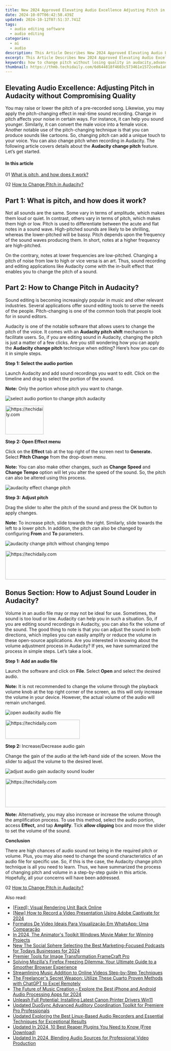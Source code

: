 ```yaml
---
title: New 2024 Approved Elevating Audio Excellence Adjusting Pitch in Audacity without Compromising Quality
date: 2024-10-07T06:42:58.439Z
updated: 2024-10-12T07:51:37.741Z
tags: 
  - audio editing software
  - audio editing
categories: 
  - ai
  - audio
description: This Article Describes New 2024 Approved Elevating Audio Excellence Adjusting Pitch in Audacity without Compromising Quality
excerpt: This Article Describes New 2024 Approved Elevating Audio Excellence Adjusting Pitch in Audacity without Compromising Quality
keywords: how to change pitch without losing quality in audacity,advanced audacity editing adjusting pitch without audio degradation,mastering frequency adjustment in audacity without compromising sound fidelity,elevating audio excellence adjusting pitch in audacity without compromising quality,auditory excellence guide discovering the finest audio editing software with a comprehensive look at benefits challenges,sound engineering excellence a comprehensive approach to dialing down unwanted audio disturbances,the art of frequency shifting without compromising clarity in audacity
thumbnail: https://thmb.techidaily.com/6d644818f4603c573461e1572ce0a1a0270aa91bb3cb0a406132a63c5b84e5a5.jpg
---
```


## Elevating Audio Excellence: Adjusting Pitch in Audacity without Compromising Quality

You may raise or lower the pitch of a pre-recorded song. Likewise, you may apply the pitch-changing effect in real-time sound recording. Change in pitch affects your noise in certain ways. For instance, it can help you sound younger. Similarly, it can convert the male voice into a female voice. Another notable use of the pitch-changing technique is that you can produce sounds like cartoons. So, changing pitch can add a unique touch to your voice. You can also change pitch when recording in Audacity. The following article covers details about the **Audacity change pitch** feature. Let’s get started.

#### In this article

01 [What is pitch, and how does it work?](#part1)

02 [How to Change Pitch in Audacity?](#part2)

## Part 1: What is pitch, and how does it work?

Not all sounds are the same. Some vary in terms of amplitude, which makes them loud or quiet. In contrast, others vary in terms of pitch, which makes them high or low. Pitch is used to differentiate between the acute and flat notes in a sound wave. High-pitched sounds are likely to be shrilling, whereas the lower-pitched will be bassy. Pitch depends upon the frequency of the sound waves producing them. In short, notes at a higher frequency are high-pitched.

On the contrary, notes at lower frequencies are low-pitched. Changing a pitch of noise from low to high or vice versa is an art. Thus, sound recording and editing applications like Audacity come with the in-built effect that enables you to change the pitch of a sound.

## Part 2: How to Change Pitch in Audacity?

Sound editing is becoming increasingly popular in music and other relevant industries. Several applications offer sound editing tools to serve the needs of the people. Pitch-changing is one of the common tools that people look for in sound editors.

Audacity is one of the notable software that allows users to change the pitch of the voice. It comes with an **Audacity pitch shift** mechanism to facilitate users. So, if you are editing sound in Audacity, changing the pitch is just a matter of a few clicks. Are you still wondering how you can apply the **Audacity change pitch** technique when editing? Here’s how you can do it in simple steps.

**Step 1: Select the audio portion**

Launch Audacity and add sound recordings you want to edit. Click on the timeline and drag to select the portion of the sound.

**Note:** Only the portion whose pitch you want to change.

![select audio portion to change pitch audacity](https://images.wondershare.com/filmora/article-images/select-audio-portion-to-change-pitch-audacity.jpg)

<!-- affiliate ads begin -->
<a href="https://aligracehair.sjv.io/c/5597632/2135350/19272" target="_top" id="2135350">
  <img src="//a.impactradius-go.com/display-ad/19272-2135350" border="0" alt="https://techidaily.com" width="120" height="90"/>
</a>
<img height="0" width="0" src="https://aligracehair.sjv.io/i/5597632/2135350/19272" style="position:absolute;visibility:hidden;" border="0" />
<!-- affiliate ads end -->

**Step 2: Open Effect menu**

Click on the **Effect** tab at the top right of the screen next to **Generate.** Select **Pitch Change** from the drop-down menu.

**Note:** You can also make other changes, such as **Change Speed** and **Change Tempo** option will let you alter the speed of the sound. So, the pitch can also be altered using this process.

![audacity effect change pitch](https://images.wondershare.com/filmora/article-images/audacity-effect-change-pitch.jpg)

**Step 3:** **Adjust pitch**

Drag the slider to alter the pitch of the sound and press the OK button to apply changes.

**Note:** To increase pitch, slide towards the right. Similarly, slide towards the left to a lower pitch. In addition, the pitch can also be changed by configuring **From** and **To** parameters.

![audacity change pitch without changing tempo](https://images.wondershare.com/filmora/article-images/audacity-change-pitch-without-changing-tempo.jpg)

<!-- affiliate ads begin -->
<a href="https://appsumo.8odi.net/c/5597632/2082539/7443" target="_top" id="2082539">
  <img src="//a.impactradius-go.com/display-ad/7443-2082539" border="0" alt="https://techidaily.com" width="728" height="90"/>
</a>
<img height="0" width="0" src="https://appsumo.8odi.net/i/5597632/2082539/7443" style="position:absolute;visibility:hidden;" border="0" />
<!-- affiliate ads end -->

## Bonus Section: How to Adjust Sound Louder in Audacity?

Volume in an audio file may or may not be ideal for use. Sometimes, the sound is too loud or low. Audacity can help you in such a situation. So, if you are editing sound recordings in Audacity, you can also fix the volume of the sound. The good thing to note is that you can adjust the sound in both directions, which implies you can easily amplify or reduce the volume in these open-source applications. Are you interested in knowing about the volume adjustment process in Audacity? If yes, we have summarized the process in simple steps. Let’s take a look.

**Step 1:** **Add an audio file**

Launch the software and click on **File**. Select **Open** and select the desired audio.

**Note:** It is not recommended to change the volume through the playback volume knob at the top right corner of the screen, as this will only increase the volume in your device. However, the actual volume of the audio will remain unchanged.

![open audacity audio file](https://images.wondershare.com/filmora/article-images/open-audacity-audio-file.jpg)

<!-- affiliate ads begin -->
<a href="https://25home.pxf.io/c/5597632/2148640/16836" target="_top" id="2148640">
  <img src="//a.impactradius-go.com/display-ad/16836-2148640" border="0" alt="https://techidaily.com" width="234" height="60"/>
</a>
<img height="0" width="0" src="https://25home.pxf.io/i/5597632/2148640/16836" style="position:absolute;visibility:hidden;" border="0" />
<!-- affiliate ads end -->

**Step 2:** Increase/Decrease audio gain

Change the gain of the audio at the left-hand side of the screen. Move the slider to adjust the volume to the desired level.

![adjust audio gain audacity sound louder](https://images.wondershare.com/filmora/article-images/adjust-audio-gain-audacity-sound-louder.jpg)

<!-- affiliate ads begin -->
<a href="https://appsumo.8odi.net/c/5597632/2082530/7443" target="_top" id="2082530">
  <img src="//a.impactradius-go.com/display-ad/7443-2082530" border="0" alt="https://techidaily.com" width="728" height="90"/>
</a>
<img height="0" width="0" src="https://appsumo.8odi.net/i/5597632/2082530/7443" style="position:absolute;visibility:hidden;" border="0" />
<!-- affiliate ads end -->

**Note:** Alternatively, you may also increase or increase the volume through the amplification process. To use this method, select the audio portion, access **Effect,** and tap **Amplify**. Tick **allow clipping** box and move the slider to set the volume of the sound.

**Conclusion**

There are high chances of audio sound not being in the required pitch or volume. Plus, you may also need to change the sound characteristics of an audio file for specific use. So, if this is the case, the Audacity change pitch technique is all you need to learn. Thus, we have summarized the process of changing pitch and volume in a step-by-step guide in this article. Hopefully, all your concerns will have been addressed.

02 [How to Change Pitch in Audacity?](#part2)

<ins class="adsbygoogle"
      style="display:block"
      data-ad-client="ca-pub-7571918770474297"
      data-ad-slot="8358498916"
      data-ad-format="auto"
      data-full-width-responsive="true"></ins>

<span class="atpl-alsoreadstyle">Also read:</span>
<div><ul>
<li><a href="https://network-issues.techidaily.com/fixed-visual-rendering-unit-back-online/"><u>[Fixed]: Visual Rendering Unit Back Online</u></a></li>
<li><a href="https://on-screen-recording.techidaily.com/new-how-to-record-a-video-presentation-using-adobe-captivate-for-2024/"><u>[New] How to Record a Video Presentation Using Adobe Captivate for 2024</u></a></li>
<li><a href="https://blog-min.techidaily.com/formatos-de-video-ideais-para-visualizacao-em-whatsapp-uma-comparacao/"><u>Formatos De Vídeo Ideais Para Visualização Em WhatsApp: Uma Comparação</u></a></li>
<li><a href="https://fox-direct.techidaily.com/in-2024-the-animators-toolkit-windows-movie-maker-for-winning-projects/"><u>In 2024, The Animator's Toolkit Windows Movie Maker for Winning Projects</u></a></li>
<li><a href="https://voice-adjusting.techidaily.com/new-the-social-sphere-selecting-the-best-marketing-focused-podcasts-for-todays-businesses-for-2024/"><u>New The Social Sphere Selecting the Best Marketing-Focused Podcasts for Todays Businesses for 2024</u></a></li>
<li><a href="https://extra-information.techidaily.com/premier-tools-for-image-transformation-framecraft-pro/"><u>Premier Tools for Image Transformation FrameCraft Pro</u></a></li>
<li><a href="https://program-issues.techidaily.com/solving-mozillas-firefox-freezing-dilemma-your-ultimate-guide-to-a-smoother-browser-experience/"><u>Solving Mozilla's Firefox Freezing Dilemma: Your Ultimate Guide to a Smoother Browser Experience</u></a></li>
<li><a href="https://voice-adjusting.techidaily.com/streamlining-music-addition-to-online-videos-step-by-step-techniques/"><u>Streamlining Music Addition to Online Videos Step-by-Step Techniques</u></a></li>
<li><a href="https://tech-hub.techidaily.com/the-freelancers-secret-weapon-utilize-these-cuarto-proven-methods-with-chatgpt-to-excel-remotely/"><u>The Freelancer's Secret Weapon: Utilize These Cuarto Proven Methods with ChatGPT to Excel Remotely</u></a></li>
<li><a href="https://voice-adjusting.techidaily.com/the-future-of-music-creation-explore-the-best-iphone-and-android-audio-processing-apps-for-2024/"><u>The Future of Music Creation – Explore the Best iPhone and Android Audio Processing Apps for 2024</u></a></li>
<li><a href="https://driver-install.techidaily.com/unleash-full-potential-installing-latest-canon-printer-drivers-win11/"><u>Unleash Full Potential: Installing Latest Canon Printer Drivers Win11</u></a></li>
<li><a href="https://voice-adjusting.techidaily.com/updated-duosync-advanced-auditory-coordination-toolkit-for-premiere-pro-professionals/"><u>Updated DuoSync Advanced Auditory Coordination Toolkit for Premiere Pro Professionals</u></a></li>
<li><a href="https://voice-adjusting.techidaily.com/updated-exploring-the-best-linux-based-audio-recorders-and-essential-techniques-for-exceptional-results/"><u>Updated Exploring the Best Linux-Based Audio Recorders and Essential Techniques for Exceptional Results</u></a></li>
<li><a href="https://voice-adjusting.techidaily.com/updated-in-2024-10-best-reaper-plugins-you-need-to-know-free-download/"><u>Updated In 2024, 10 Best Reaper Plugins You Need to Know (Free Download)</u></a></li>
<li><a href="https://voice-adjusting.techidaily.com/updated-in-2024-blending-audio-sources-for-professional-video-production/"><u>Updated In 2024, Blending Audio Sources for Professional Video Production</u></a></li>
</ul></div>

